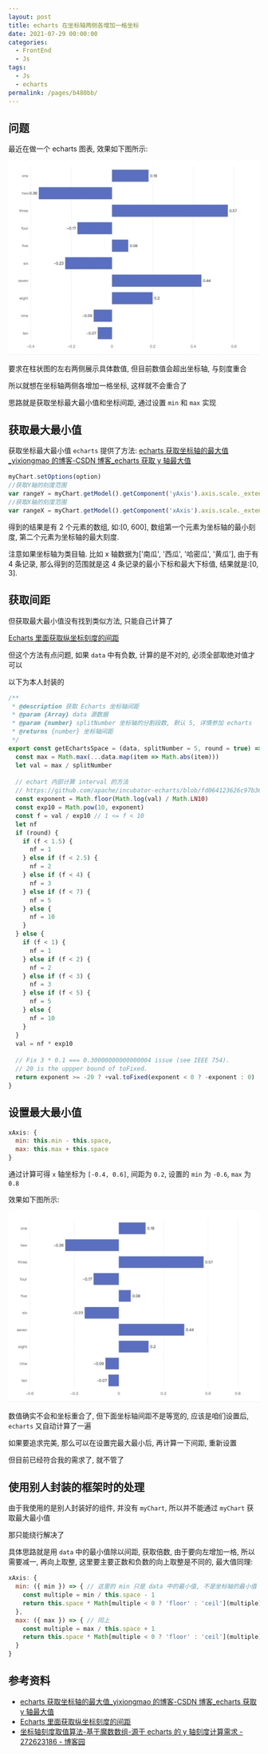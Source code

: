 ```yaml
---
layout: post
title: echarts 在坐标轴两侧各增加一格坐标
date: 2021-07-29 00:00:00
categories:
  - FrontEnd
  - Js
tags:
  - Js
  - echarts
permalink: /pages/b480bb/
---
```


## 问题

最近在做一个 echarts 图表, 效果如下图所示:

![echarts](../../.vuepress/public/img/js/036.png)

要求在柱状图的左右两侧展示具体数值, 但目前数值会超出坐标轴, 与刻度重合

所以就想在坐标轴两侧各增加一格坐标, 这样就不会重合了

思路就是获取坐标最大最小值和坐标间距, 通过设置 `min` 和 `max` 实现

## 获取最大最小值

获取坐标最大最小值 `echarts` 提供了方法: [echarts 获取坐标轴的最大值\_yixiongmao 的博客-CSDN 博客\_echarts 获取 y 轴最大值](https://blog.csdn.net/yixiongmao/article/details/104202890)

```js
myChart.setOptions(option)
//获取Y轴的刻度范围
var rangeY = myChart.getModel().getComponent('yAxis').axis.scale._extent
//获取X轴的刻度范围
var rangeX = myChart.getModel().getComponent('xAxis').axis.scale._extent
```

得到的结果是有 2 个元素的数组, 如:[0, 600], 数组第一个元素为坐标轴的最小刻度, 第二个元素为坐标轴的最大刻度.

注意如果坐标轴为类目轴. 比如 x 轴数据为['南瓜', '西瓜', '哈密瓜', '黄瓜'], 由于有 4 条记录, 那么得到的范围就是这 4 条记录的最小下标和最大下标值, 结果就是:[0, 3].

## 获取间距

但获取最大最小值没有找到类似方法, 只能自己计算了

[Echarts 里面获取纵坐标刻度的间距](https://www.cnblogs.com/yangzhou33/p/11651367.html)

但这个方法有点问题, 如果 `data` 中有负数, 计算的是不对的, 必须全部取绝对值才可以

以下为本人封装的

```js
/**
 * @description 获取 Echarts 坐标轴间距
 * @param {Array} data 源数据
 * @param {number} splitNumber 坐标轴的分割段数, 默认 5, 详情参加 echarts
 * @returns {number} 坐标轴间距
 */
export const getEchartsSpace = (data, splitNumber = 5, round = true) => {
  const max = Math.max(...data.map(item => Math.abs(item)))
  let val = max / splitNumber

  // echart 内部计算 interval 的方法
  // https://github.com/apache/incubator-echarts/blob/fd064123626c97b36cbd6da1b5fc73385c280abd/src/util/number.js
  const exponent = Math.floor(Math.log(val) / Math.LN10)
  const exp10 = Math.pow(10, exponent)
  const f = val / exp10 // 1 <= f < 10
  let nf
  if (round) {
    if (f < 1.5) {
      nf = 1
    } else if (f < 2.5) {
      nf = 2
    } else if (f < 4) {
      nf = 3
    } else if (f < 7) {
      nf = 5
    } else {
      nf = 10
    }
  } else {
    if (f < 1) {
      nf = 1
    } else if (f < 2) {
      nf = 2
    } else if (f < 3) {
      nf = 3
    } else if (f < 5) {
      nf = 5
    } else {
      nf = 10
    }
  }
  val = nf * exp10

  // Fix 3 * 0.1 === 0.30000000000000004 issue (see IEEE 754).
  // 20 is the uppper bound of toFixed.
  return exponent >= -20 ? +val.toFixed(exponent < 0 ? -exponent : 0) : val
}
```

## 设置最大最小值

```js
xAxis: {
  min: this.min - this.space,
  max: this.max + this.space
}
```

通过计算可得 `x` 轴坐标为 `[-0.4, 0.6]`, 间距为 `0.2`, 设置的 `min` 为 `-0.6`, `max` 为 `0.8`

效果如下图所示:

![echarts](../../.vuepress/public/img/js/037.png)

数值确实不会和坐标重合了, 但下面坐标轴间距不是等宽的, 应该是咱们设置后, `echarts` 又自动计算了一遍

如果要追求完美, 那么可以在设置完最大最小后, 再计算一下间距, 重新设置

但目前已经符合我的需求了, 就不管了

## 使用别人封装的框架时的处理

由于我使用的是别人封装好的组件, 并没有 `myChart`, 所以并不能通过 `myChart` 获取最大最小值

那只能绕行解决了

具体思路就是用 `data` 中的最小值除以间距, 获取倍数, 由于要向左增加一格, 所以需要减一, 再向上取整, 这里要主要正数和负数的向上取整是不同的, 最大值同理:

```js
xAxis: {
  min: ({ min }) => { // 这里的 min 只是 data 中的最小值, 不是坐标轴的最小值
    const multiple = min / this.space - 1
    return this.space * Math[multiple < 0 ? 'floor' : 'ceil'](multiple)
  },
  max: ({ max }) => { // 同上
    const multiple = max / this.space + 1
    return this.space * Math[multiple < 0 ? 'floor' : 'ceil'](multiple)
  }
}
```

## 参考资料

- [echarts 获取坐标轴的最大值\_yixiongmao 的博客-CSDN 博客\_echarts 获取 y 轴最大值](https://blog.csdn.net/yixiongmao/article/details/104202890)
- [Echarts 里面获取纵坐标刻度的间距](https://www.cnblogs.com/yangzhou33/p/11651367.html)
- [坐标轴刻度取值算法-基于魔数数组-源于 echarts 的 y 轴刻度计算需求 - 272623186 - 博客园](https://www.cnblogs.com/vicky-li/p/11653415.html)
